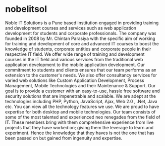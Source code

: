 # nobelitsol
Noble IT Solutions is a Pune based institution engaged in providing training and development courses and services such as web application development for students and corporate professionals. The company was founded in 2008 by Mr. Chintan Parasiya with the specific aim of working for training and development of core and advanced IT courses to boost the knowledge of students, corporate entities and corporate people in their respective IT field.  We offer wide range of training and development courses in the IT field and various services from the traditional web application development to the mobile application development. Our commitment to students and clients ensures that our team performs as an extension to the customer's needs. We also offer consultancy services for varied web solutions like Custom Application Development, Process Management, Mobile Technologies and their Maintenance &amp; Support.  Our goal is to provide a customer with an easy-to-use, hassle free software and security solutions that are impenetrable and scalable. We are adept at the technologies including PHP, Python, JavaScript, Ajax, Web 2.0 , .Net, Java etc. You can view all the technology features we use.  We are proud to have expertise for both desktop and mobile technologies. Our team consists of some of the most talented and experienced neo renegades from the field of IT. These members bring with them comprehensive experience from live projects that they have worked on; giving them the leverage to learn and experiment. Hence the knowledge that they haves is not the one that has been passed on but gained from ingenuity and expertise.
